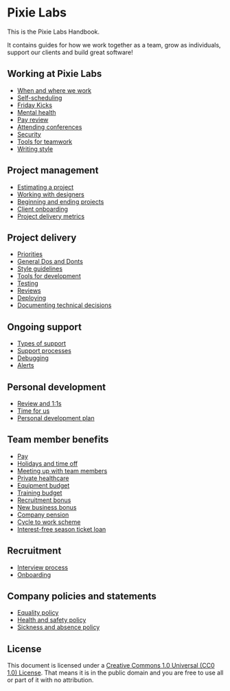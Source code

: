 # Pixie Labs

This is the Pixie Labs Handbook.

It contains guides for how we work together as a team, grow as individuals,
support our clients and build great software!

## Working at Pixie Labs

- [When and where we work](/working-at-pixie-labs/when-and-where-we-work)
- [Self-scheduling](/working-at-pixie-labs/self-scheduling)
- [Friday Kicks](/working-at-pixie-labs/friday-kicks)
- [Mental health](/working-at-pixie-labs/mental-health)
- [Pay review](/working-at-pixie-labs/pay-review)
- [Attending conferences](/working-at-pixie-labs/attending-conferences)
- [Security](/working-at-pixie-labs/security)
- [Tools for teamwork](/working-at-pixie-labs/tools)
- [Writing style](/working-at-pixie-labs/writing-style)

## Project management

- [Estimating a project](/project-management/estimating)
- [Working with designers](/project-management/working-with-designers)
- [Beginning and ending projects](/project-management/beginning-and-ending)
- [Client onboarding](/project-management/client-onboarding)
- [Project delivery metrics](/project-management/project-delivery-metrics)

## Project delivery

- [Priorities](/project-delivery/priorities)
- [General Dos and Donts](/project-delivery/general-dos-donts)
- [Style guidelines](/project-delivery/style-guidelines)
- [Tools for development](/project-delivery/tools)
- [Testing](/project-delivery/testing)
- [Reviews](/project-delivery/reviews)
- [Deploying](/project-delivery/deploying)
- [Documenting technical decisions](/project-delivery/documenting-technical-decisions)

## Ongoing support

- [Types of support](/ongoing-support/types-of-support)
- [Support processes](/ongoing-support/support-processes)
- [Debugging](/ongoing-support/debugging)
- [Alerts](/ongoing-support/alerts)

## Personal development

- [Review and 1:1s](/personal-development/reviews)
- [Time for us](/personal-development/time-for-us)
- [Personal development plan](/personal-development/personal-development-plan)

## Team member benefits

- [Pay](/team-member-benefits/pay)
- [Holidays and time off](/team-member-benefits/holidays)
- [Meeting up with team members](/team-member-benefits/meeting-with-team-members)
- [Private healthcare](/team-member-benefits/private-healthcare)
- [Equipment budget](/team-member-benefits/equipment-budget)
- [Training budget](/team-member-benefits/training-budget)
- [Recruitment bonus](/team-member-benefits/recruitment-bonus)
- [New business bonus](/team-member-benefits/new-business-bonus)
- [Company pension](/team-member-benefits/company-pension)
- [Cycle to work scheme](/team-member-benefits/cycle-to-work-scheme)
- [Interest-free season ticket loan](/team-member-benefits/season-ticket-loan)

## Recruitment

- [Interview process](/recruitment/interview-process)
- [Onboarding](/recruitment/onboarding)

## Company policies and statements

- [Equality policy](/policies-and-statements/equality-policy)
- [Health and safety policy](/policies-and-statements/health-and-safety-policy)
- [Sickness and absence policy](/policies-and-statements/sickness-and-absence-policy)

## License

This document is licensed under a
[Creative Commons 1.0 Universal (CC0 1.0) License](https://creativecommons.org/publicdomain/zero/1.0/).
That means it is in the public domain and you are free to use all or part of it
with no attribution.